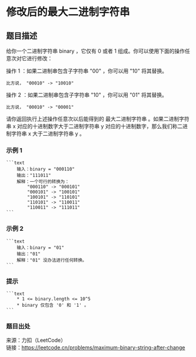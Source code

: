 # 修改后的最大二进制字符串

## 题目描述

给你一个二进制字符串 binary ，它仅有 0 或者 1 组成。你可以使用下面的操作任意次对它进行修改：

操作 1 ：如果二进制串包含子字符串 "00" ，你可以用 "10" 将其替换。

    比方说， "00010" -> "10010"

操作 2 ：如果二进制串包含子字符串 "10" ，你可以用 "01" 将其替换。

    比方说， "00010" -> "00001"

请你返回执行上述操作任意次以后能得到的 最大二进制字符串 。如果二进制字符串 x 对应的十进制数字大于二进制字符串 y 对应的十进制数字，那么我们称二进制字符串 x 大于二进制字符串 y 。

### 示例 1

    ```text
        输入：binary = "000110"
        输出："111011"
        解释：一个可行的转换为：
            "000110" -> "000101" 
            "000101" -> "100101" 
            "100101" -> "110101" 
            "110101" -> "110011" 
            "110011" -> "111011"
    ```

### 示例 2

    ```text
        输入：binary = "01"
        输出："01"
        解释："01" 没办法进行任何转换。
    ```

### 提示

    ```text
        * 1 <= binary.length <= 10^5
        * binary 仅包含 '0' 和 '1' 。
    ```

### 题目出处

来源：力扣（LeetCode）  
链接：<https://leetcode.cn/problems/maximum-binary-string-after-change>
